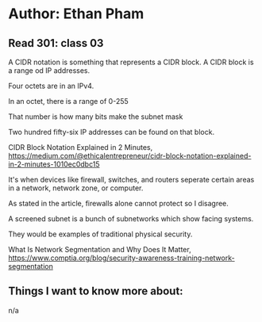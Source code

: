 # Author: Ethan Pham
## Read 301: class 03

A CIDR notation is something that represents a CIDR block. A CIDR block is a range od IP addresses. 

Four octets are in an IPv4. 

In an octet, there is a range of 0-255

That number is how many bits make the subnet mask

Two hundred fifty-six IP addresses can be found on that block.


CIDR Block Notation Explained in 2 Minutes, https://medium.com/@ethicalentrepreneur/cidr-block-notation-explained-in-2-minutes-1010ec0dbc15 


It's when devices like firewall, switches, and routers seperate certain areas in a network, network zone, or computer. 

As stated in the article, firewalls alone cannot protect so I disagree. 

A screened subnet is a bunch of subnetworks which show facing systems. 

They would be examples of traditional physical security.


What Is Network Segmentation and Why Does It Matter, https://www.comptia.org/blog/security-awareness-training-network-segmentation


## Things I want to know more about:
n/a
